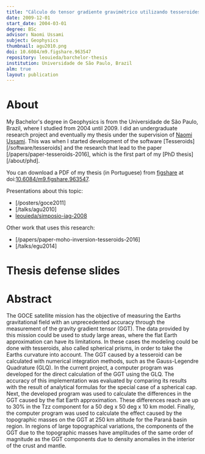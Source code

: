 ```yaml
---
title: "Cálculo do tensor gradiente gravimétrico utilizando tesseroides"
date: 2009-12-01
start_date: 2004-03-01
degree: BSc
advisor: Naomi Ussami
subject: Geophysics
thumbnail: agu2010.png
doi: 10.6084/m9.figshare.963547
repository: leouieda/barchelor-thesis
institution: Universidade de São Paulo, Brazil
alm: true
layout: publication
---
```


# About

My Bachelor's degree in Geophysics is from the Universidade de São Paulo,
Brazil, where I studied from 2004 until 2009.
I did an undergraduate research project and eventually my thesis under the
supervision of [Naomi Ussami](http://lattes.cnpq.br/6704246490515612).
This was when I started development of the software
[Tesseroids][/software/tesseroids] and the research that lead to the paper
[/papers/paper-tesseroids-2016], which is the first part of my
[PhD thesis][/about/phd].

You can download a PDF of my thesis (in Portuguese) from
[figshare](http://figshare.com) at
doi:[10.6084/m9.figshare.963547](http://dx.doi.org/10.6084/m9.figshare.963547).

Presentations about this topic:

* [/posters/goce2011]
* [/talks/agu2010]
* [leouieda/simposio-iag-2008](https://github.com/leouieda/simposio-iag-2008)

Other work that uses this research:

* [/papers/paper-moho-inversion-tesseroids-2016]
* [/talks/egu2014]

# Thesis defense slides

<script async class="speakerdeck-embed"
data-id="169b9ea3da7043ff932a297100824ab7" data-ratio="1.33333333333333"
src="//speakerdeck.com/assets/embed.js"></script>

# Abstract

The GOCE satellite mission has the objective of measuring the Earths
gravitational field with an unprecedented accuracy through the measurement of
the gravity gradient tensor (GGT). The data provided by this mission could be
used to study large areas, where the flat Earth approximation can have its
limitations. In these cases the modeling could be done with tesseroids, also
called spherical prisms, in order to take the Earths curvature into account.
The GGT caused by a tesseroid can be calculated with numerical integration
methods, such as the Gauss-Legendre Quadrature (GLQ). In the current project, a
computer program was developed for the direct calculation of the GGT using the
GLQ. The accuracy of this implementation was evaluated by comparing its results
with the result of analytical formulas for the special case of a spherical cap.
Next, the developed program was used to calculate the differences in the GGT
caused by the flat Earth approximation. These differences reach are up to 30%
in the Tzz component for a 50 deg x 50 deg x 10 km model. Finally, the computer
program was used to calculate the effect caused by the topographic masses on
the GGT at 250 km altitude for the Paraná basin region. In regions of large
topographical variations, the components of the GGT due to the topographic
masses have amplitudes of the same order of magnitude as the GGT components due
to density anomalies in the interior of the crust and mantle.
